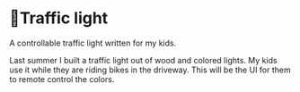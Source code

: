 # 🚦Traffic light

A controllable traffic light written for my kids. 

Last summer I built a traffic light out of wood and colored lights. My kids use it while they are riding bikes in the driveway. This will be the UI for them to remote control the colors. 
